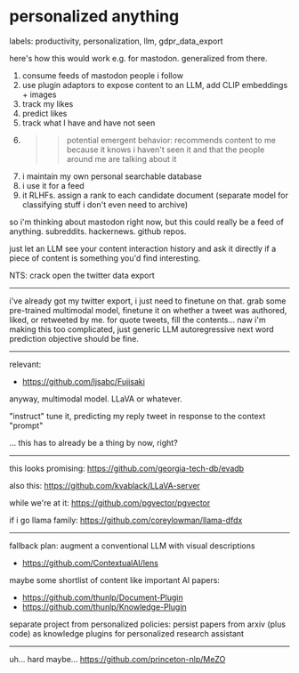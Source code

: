 # personalized anything

labels: productivity, personalization, llm, gdpr_data_export

here's how this would work e.g. for mastodon. generalized from there.

1. consume feeds of mastodon people i follow
2. use plugin adaptors to expose content to an LLM, add CLIP embeddings + images
3. track my likes
4. predict likes
5. track what I have and have not seen
6. >> potential emergent behavior: recommends content to me because it knows i haven't seen it and that the people around me are talking about it
7. i maintain my own personal searchable database
8. i use it for a feed
9. it RLHFs. assign a rank to each candidate document (separate model for classifying stuff i don't even need to archive)


so i'm thinking about mastodon right now, but this could really be a feed of anything. subreddits. hackernews. github repos. 

just let an LLM see your content interaction history and ask it directly if a piece of content is something you'd find interesting. 

NTS: crack open the twitter data export

----------------

i've already got my twitter export, i just need to finetune on that.
grab some pre-trained multimodal model, finetune it on whether a tweet was authored, liked, or retweeted by me. for quote tweets, fill the contents...
naw i'm making this too complicated, just generic LLM autoregressive next word prediction objective should be fine. 

---

relevant:

* https://github.com/ljsabc/Fujisaki

anyway, multimodal model. LLaVA or whatever. 

"instruct" tune it, predicting my reply tweet in response to the context "prompt"

... this has to already be a thing by now, right?

---

this looks promising: https://github.com/georgia-tech-db/evadb

also this: https://github.com/kvablack/LLaVA-server

while we're at it: https://github.com/pgvector/pgvector

if i go llama family: https://github.com/coreylowman/llama-dfdx

---

fallback plan: augment a conventional LLM with visual descriptions

* https://github.com/ContextualAI/lens

maybe some shortlist of content like important AI papers:

* https://github.com/thunlp/Document-Plugin
* https://github.com/thunlp/Knowledge-Plugin

separate project from personalized policies: persist papers from arxiv (plus code) as knowledge plugins for personalized research assistant

---

uh... hard maybe... https://github.com/princeton-nlp/MeZO
